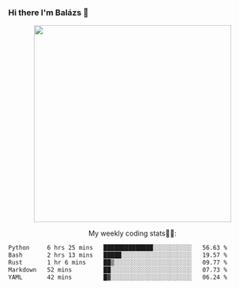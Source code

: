 ### Hi there I'm Balázs 👋
  
<p align="center">
  <img width="400" src="https://github-readme-stats.vercel.app/api/top-langs/?username=bkutasi&size_weight=0.5&count_weight=0.5&hide=jupyter%20notebook&layout=compact&theme=tokyonight">
</p>
<p align="center">
My weekly coding stats👨‍💻:
</p>
<!--START_SECTION:waka-->

```txt
Python     6 hrs 25 mins   ██████████████░░░░░░░░░░░   56.63 %
Bash       2 hrs 13 mins   █████░░░░░░░░░░░░░░░░░░░░   19.57 %
Rust       1 hr 6 mins     ██▒░░░░░░░░░░░░░░░░░░░░░░   09.77 %
Markdown   52 mins         ██░░░░░░░░░░░░░░░░░░░░░░░   07.73 %
YAML       42 mins         █▓░░░░░░░░░░░░░░░░░░░░░░░   06.24 %
```

<!--END_SECTION:waka-->



<!--
**bkutasi/bkutasi** is a ✨ _special_ ✨ repository because its `README.md` (this file) appears on your GitHub profile.

Here are some ideas to get you started:

- 🔭 I’m currently working on ...
- 🌱 I’m currently learning ...
- 👯 I’m looking to collaborate on ...
- 🤔 I’m looking for help with ...
- 💬 Ask me about ...
- 📫 How to reach me: ...
- 😄 Pronouns: ...
- ⚡ Fun fact: ...
-->
